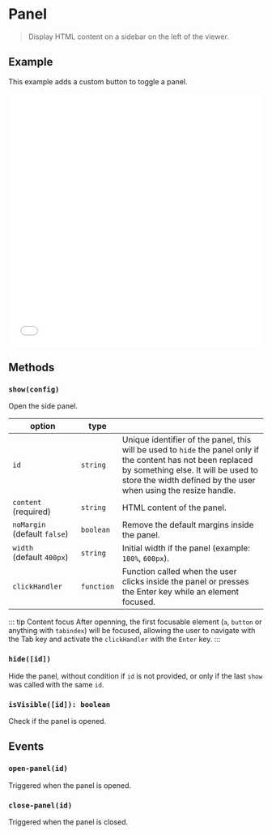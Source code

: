 # Panel

<ApiButton page="PSV.components.Panel.html"/>

> Display HTML content on a sidebar on the left of the viewer.


## Example

This example adds a custom button to toggle a panel.

<iframe style="width: 100%; height: 500px;" src="//jsfiddle.net/mistic100/9170wgfk/embedded/result,js/dark" allowfullscreen="allowfullscreen" frameborder="0"></iframe>


## Methods

### `show(config)`

Open the side panel.

| option | type | |
|---|---|---|
| `id` | `string` | Unique identifier of the panel, this will be used to `hide` the panel only if the content has not been replaced by something else. It will be used to store the width defined by the user when using the resize handle. |
| `content` (required) | `string` | HTML content of the panel. |
| `noMargin` (default&nbsp;`false`) | `boolean` | Remove the default margins inside the panel. |
| `width` (default&nbsp;`400px`) | `string` | Initial width if the panel (example: `100%`, `600px`). |
| `clickHandler` | `function` | Function called when the user clicks inside the panel or presses the Enter key while an element focused. |

::: tip Content focus
After openning, the first focusable element (`a`, `button` or anything with `tabindex`) will be focused, allowing the user to navigate with the Tab key and activate the `clickHandler` with the `Enter` key.
:::

### `hide([id])`

Hide the panel, without condition if `id` is not provided, or only if the last `show` was called with the same `id`.

### `isVisible([id]): boolean`

Check if the panel is opened.


## Events

### `open-panel(id)`

Triggered when the panel is opened.

### `close-panel(id)`

Triggered when the panel is closed.
